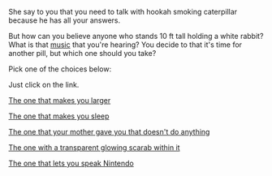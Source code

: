 She say to you that you need to talk with hookah smoking caterpillar because he has
all your answers.

But how can you believe anyone who stands 10 ft tall holding a white rabbit? What is that 
[music](https://www.youtube.com/watch?v=WANNqr-vcx0) that you're hearing?  You decide to that 
it's time for another pill, but which one should you take?

Pick one of the choices below:

Just click on the link.

[The one that makes you larger](../super-man/save-the-word.md)

[The one that makes you sleep](../sleep/marshmallow.md)

[The one that your mother gave you that doesn't do anything](./ask-to-alice.md)

[The one with a transparent glowing scarab within it](../scarab/goddess.md)

[The one that lets you speak Nintendo](../../japanese/beer/beer.md)
